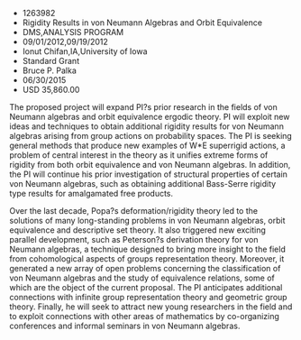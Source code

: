 
* 1263982
* Rigidity Results in von Neumann Algebras and Orbit Equivalence
* DMS,ANALYSIS PROGRAM
* 09/01/2012,09/19/2012
* Ionut Chifan,IA,University of Iowa
* Standard Grant
* Bruce P. Palka
* 06/30/2015
* USD 35,860.00

The proposed project will expand PI?s prior research in the fields of von
Neumann algebras and orbit equivalence ergodic theory. PI will exploit new ideas
and techniques to obtain additional rigidity results for von Neumann algebras
arising from group actions on probability spaces. The PI is seeking general
methods that produce new examples of W*E superrigid actions, a problem of
central interest in the theory as it unifies extreme forms of rigidity from both
orbit equivalence and von Neumann algebras. In addition, the PI will continue
his prior investigation of structural properties of certain von Neumann
algebras, such as obtaining additional Bass-Serre rigidity type results for
amalgamated free products.

Over the last decade, Popa?s deformation/rigidity theory led to the solutions of
many long-standing problems in von Neumann algebras, orbit equivalence and
descriptive set theory. It also triggered new exciting parallel development,
such as Peterson?s derivation theory for von Neumann algebras, a technique
designed to bring more insight to the field from cohomological aspects of groups
representation theory. Moreover, it generated a new array of open problems
concerning the classification of von Neumann algebras and the study of
equivalence relations, some of which are the object of the current proposal. The
PI anticipates additional connections with infinite group representation theory
and geometric group theory. Finally, he will seek to attract new young
researchers in the field and to exploit connections with other areas of
mathematics by co-organizing conferences and informal seminars in von Neumann
algebras.
